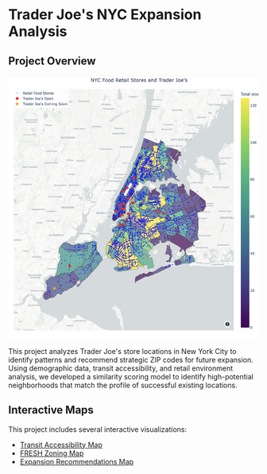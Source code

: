 # Trader Joe's NYC Expansion Analysis

## Project Overview
![Trader Joe's NYC Map](output/TJ.png)

This project analyzes Trader Joe's store locations in New York City to identify patterns and recommend strategic ZIP codes for future expansion. Using demographic data, transit accessibility, and retail environment analysis, we developed a similarity scoring model to identify high-potential neighborhoods that match the profile of successful existing locations.
## Interactive Maps

This project includes several interactive visualizations:

* [Transit Accessibility Map](output/trader_joes_transit_map.html)
* [FRESH Zoning Map](output/tj_fresh_zoning_map.html)
* [Expansion Recommendations Map](output/featured_map.html)
